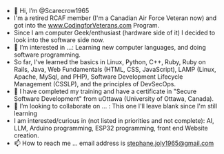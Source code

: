 - 👋 Hi, I’m @Scarecrow1965
- I'm a retired RCAF member (I'm a Canadian Air Force Veteran now) and got into the www.CodingforVeterans.com Program.
- Since I am computer Geek/enthusiast (hardware side of it) I decided to look into the software side now.
- 👀 I’m interested in ...: Learning new computer languages, and doing software programming.
- So far, I've learned the basics in Linux, Python, C++, Ruby, Ruby on Rails, Java, Web Fundamentals (HTML, CSS, JavaScript), LAMP (Linux, Apache, MySql, and PHP), Software Development Lifecycle Management (CSSLP), and the principles of DevSecOps.
- 🌱 I have completed my training and have a certificate  in "Secure Software Development" from uOttawa (University of Ottawa, Canada).
- 💞️ I’m looking to collaborate on ... : This one I'll leave blank since I'm still learning
- I am interested/curious in (not listed in priorities and not complete): AI, LLM, Arduino programming, ESP32 programming, front end Website creation.
- 📫 How to reach me ... email address is stephane.joly1965@gmail.com

<!---
Scarecrow1965/Scarecrow1965 is a ✨ special ✨ repository because its `README.md` (this file) appears on your GitHub profile.
You can click the Preview link to take a look at your changes.
--->
